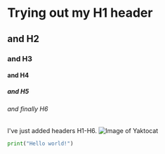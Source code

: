# Trying out my H1 header
## and H2
### and H3
#### and H4
##### and H5
###### and finally H6
I've just added headers H1-H6.
![Image of Yaktocat](https://octodex.github.com/images/yaktocat.png)
``` python
print("Hello world!")
```
